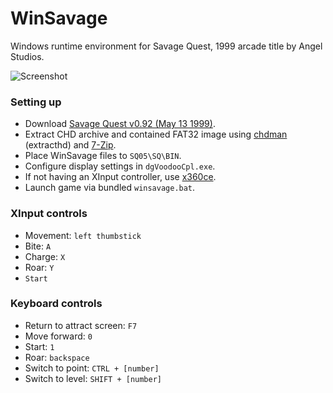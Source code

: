 # WinSavage
Windows runtime environment for Savage Quest, 1999 arcade title by Angel Studios.

![Screenshot](https://i.imgur.com/aiulR1sl.png)

### Setting up
- Download [Savage Quest v0.92 (May 13 1999)](https://wowroms.com/en/roms/mame/savage-quest/100400.html).
- Extract CHD archive and contained FAT32 image using [chdman](https://archive.org/details/chdman) (extracthd) and [7-Zip](https://7-zip.org/).
- Place WinSavage files to `SQ05\SQ\BIN`.
- Configure display settings in `dgVoodooCpl.exe`.
- If not having an XInput controller, use [x360ce](https://x360ce.com/).
- Launch game via bundled `winsavage.bat`.

### XInput controls
- Movement: `left thumbstick`
- Bite: `A`
- Charge: `X`
- Roar: `Y`
- `Start`

### Keyboard controls
- Return to attract screen: `F7`
- Move forward: `0`
- Start: `1`
- Roar: `backspace`
- Switch to point: `CTRL + [number]`
- Switch to level: `SHIFT + [number]`
